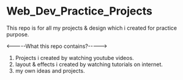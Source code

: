 # Web_Dev_Practice_Projects

This repo is for all my projects & design which i created for practice purpose.

<-----What this repo contains?----->

1.  Projects i created by watching youtube videos.
2.  layout & effects i created by watching tutorials on internet.
3.  my own ideas and projects.
